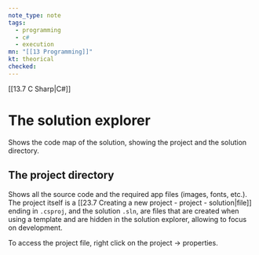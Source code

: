 ```yaml
---
note_type: note
tags:
  - programming
  - c#
  - execution
mn: "[[13 Programming]]"
kt: theorical
checked: 
---
```

[[13.7 C Sharp|C#]]
# The solution explorer
Shows the code map of the solution, showing the project and the solution directory. 
## The project directory
Shows all the source code and the required app files (images, fonts, etc.). The project itself is a [[23.7 Creating a new project - project - solution|file]] ending in `.csproj`, and the solution `.sln`, are files that are created when using a template and are hidden in the solution explorer, allowing to focus on development. 

To access the project file, right click on the project -> properties.


